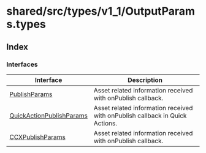 # shared/src/types/v1\_1/OutputParams.types

## Index

### Interfaces

| Interface | Description |
| ------ | ------ |
| [PublishParams](interfaces/publish-params/index.md) | Asset related information received with onPublish callback. |
| [QuickActionPublishParams](interfaces/QuickActionpublish-params.md) | Asset related information received with onPublish callback in Quick Actions. |
| [CCXPublishParams](interfaces/CCXpublish-params.md) | Asset related information received with onPublish callback. |
